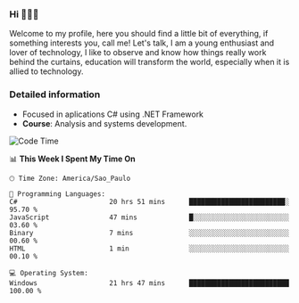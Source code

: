 


### Hi 🙋🏽‍♂️

Welcome to my profile, here you should find a little bit of everything, if something interests you, call me! Let's talk,
I am a young enthusiast and lover of technology, I like to observe and know how things really work behind the curtains, 
education will transform the world, especially when it is allied to technology.

### Detailed information
* Focused in aplications C# using .NET Framework
* **Course**: Analysis and systems development.

<!--START_SECTION:waka-->
![Code Time](http://img.shields.io/badge/Code%20Time-604%20hrs%2048%20mins-blue)

📊 **This Week I Spent My Time On** 

```text
🕑︎ Time Zone: America/Sao_Paulo

💬 Programming Languages: 
C#                       20 hrs 51 mins      ████████████████████████░   95.70 % 
JavaScript               47 mins             █░░░░░░░░░░░░░░░░░░░░░░░░   03.60 % 
Binary                   7 mins              ░░░░░░░░░░░░░░░░░░░░░░░░░   00.60 % 
HTML                     1 min               ░░░░░░░░░░░░░░░░░░░░░░░░░   00.10 % 

💻 Operating System: 
Windows                  21 hrs 47 mins      █████████████████████████   100.00 % 
```


<!--END_SECTION:waka-->


